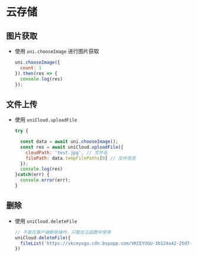 # 云存储

## 图片获取

+ 使用 `uni.chooseImage` 进行图片获取

    ```js
    uni.chooseImage({
      count: 1
    }).then(res => {
      console.log(res)
    });
    ```

## 文件上传

+ 使用 `uniCloud.uploadFile`

    ```js
    try {

      const data = await uni.chooseImage();
      const res = await uniCloud.uploadFile({
        cloudPath: 'test.jpg', // 文件名
        filePath: data.tempFilePaths[0] // 文件信息
      });
      console.log(res)
    }catch(err) {
      console.error(err);
    }
    ```

## 删除

+ 使用 `uniCloud.deleteFile`

    ```js
    // 不能在客户端删除操作，只能在云函数中使用
    uniCloud.deleteFile({
      fileList('https://vkceyugu.cdn.bspapp.com/VKCEYUGU-3b124a42-25d7-41ae-865f-4f313ba75faf/3d351745-8665-4221-bec6-ddf9a4876b26.jpg')
    })
    ```
